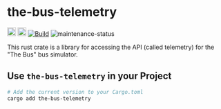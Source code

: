 # the-bus-telemetry 
[<img alt="github" src="https://img.shields.io/badge/github-thatzok/TheBusTelemetry-8da0cb?style=for-the-badge&labelColor=555555&logo=github" height="20">](https://github.com/thatzok/TheBusTelemetry)
[<img alt="crates.io" src="https://img.shields.io/crates/v/the-bus-telemetry.svg?style=for-the-badge&color=fc8d62&logo=rust" height="20">](https://crates.io/crates/the-bus-telemetry)
 [![Build](https://github.com/thatzok/TheBusTelemetry/actions/workflows/build.yml/badge.svg)](https://github.com/thatzok/TheBusTelemetry/actions/workflows/build.yml) ![maintenance-status](https://img.shields.io/badge/maintenance-actively--developed-brightgreen.svg)

This rust crate is a library for accessing the API (called telemetry) for the "The Bus" bus simulator.<br>

## Use `the-bus-telemetry` in your Project

```bash
# Add the current version to your Cargo.toml
cargo add the-bus-telemetry
```

